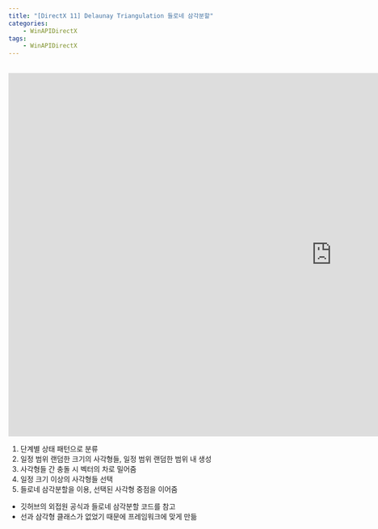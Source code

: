 ```yaml
---
title: "[DirectX 11] Delaunay Triangulation 들로네 삼각분할"
categories:
    - WinAPIDirectX
tags:
    - WinAPIDirectX
---
```


<br>
<iframe width="1280" height="720" src="https://www.youtube.com/embed/r_HYmfGyxWQ?" title="YouTube video player" frameborder="0" allow="accelerometer; autoplay; clipboard-write; encrypted-media; gyroscope; picture-in-picture" allowfullscreen></iframe>

<br>

1. 단계별 상태 패턴으로 분류
2. 일정 범위 랜덤한 크기의 사각형들, 일정 범위 랜덤한 범위 내 생성
3. 사각형들 간 충돌 시 벡터의 차로 밀어줌
4. 일정 크기 이상의 사각형들 선택
5. 들로네 삼각분할을 이용, 선택된 사각형 중점을 이어줌
- 깃허브의 외접원 공식과 들로네 삼각분할 코드를 참고
- 선과 삼각형 클래스가 없었기 때문에 프레임워크에 맞게 만듦
